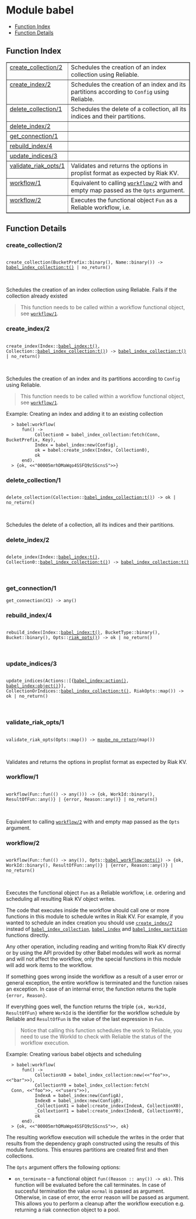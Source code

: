 

# Module babel #
* [Function Index](#index)
* [Function Details](#functions)

<a name="index"></a>

## Function Index ##


<table width="100%" border="1" cellspacing="0" cellpadding="2" summary="function index"><tr><td valign="top"><a href="#create_collection-2">create_collection/2</a></td><td>Schedules the creation of an index collection using Reliable.</td></tr><tr><td valign="top"><a href="#create_index-2">create_index/2</a></td><td>Schedules the creation of an index and its partitions according to
<code>Config</code> using Reliable.</td></tr><tr><td valign="top"><a href="#delete_collection-1">delete_collection/1</a></td><td>Schedules the delete of a collection, all its indices and their
partitions.</td></tr><tr><td valign="top"><a href="#delete_index-2">delete_index/2</a></td><td></td></tr><tr><td valign="top"><a href="#get_connection-1">get_connection/1</a></td><td></td></tr><tr><td valign="top"><a href="#rebuild_index-4">rebuild_index/4</a></td><td></td></tr><tr><td valign="top"><a href="#update_indices-3">update_indices/3</a></td><td></td></tr><tr><td valign="top"><a href="#validate_riak_opts-1">validate_riak_opts/1</a></td><td>Validates and returns the options in proplist format as expected by
Riak KV.</td></tr><tr><td valign="top"><a href="#workflow-1">workflow/1</a></td><td>Equivalent to calling <a href="#workflow-2"><code>workflow/2</code></a> with and empty map passed as
the <code>Opts</code> argument.</td></tr><tr><td valign="top"><a href="#workflow-2">workflow/2</a></td><td>Executes the functional object <code>Fun</code> as a Reliable workflow, i.e.</td></tr></table>


<a name="functions"></a>

## Function Details ##

<a name="create_collection-2"></a>

### create_collection/2 ###

<pre><code>
create_collection(BucketPrefix::binary(), Name::binary()) -&gt; <a href="babel_index_collection.md#type-t">babel_index_collection:t()</a> | no_return()
</code></pre>
<br />

Schedules the creation of an index collection using Reliable.
Fails if the collection already existed

> This function needs to be called within a workflow functional object,
see [`workflow/1`](#workflow-1).

<a name="create_index-2"></a>

### create_index/2 ###

<pre><code>
create_index(Index::<a href="babel_index.md#type-t">babel_index:t()</a>, Collection::<a href="babel_index_collection.md#type-t">babel_index_collection:t()</a>) -&gt; <a href="babel_index_collection.md#type-t">babel_index_collection:t()</a> | no_return()
</code></pre>
<br />

Schedules the creation of an index and its partitions according to
`Config` using Reliable.

> This function needs to be called within a workflow functional object,
see [`workflow/1`](#workflow-1).

Example: Creating an index and adding it to an existing collection

```
  > babel:workflow(
      fun() ->
           Collection0 = babel_index_collection:fetch(Conn, BucketPrefix, Key),
           Index = babel_index:new(Config),
           ok = babel:create_index(Index, Collection0),
           ok
      end).
  > {ok, <<"00005mrhDMaWqo4SSFQ9zSScnsS">>}
```


<a name="delete_collection-1"></a>

### delete_collection/1 ###

<pre><code>
delete_collection(Collection::<a href="babel_index_collection.md#type-t">babel_index_collection:t()</a>) -&gt; ok | no_return()
</code></pre>
<br />

Schedules the delete of a collection, all its indices and their
partitions.

<a name="delete_index-2"></a>

### delete_index/2 ###

<pre><code>
delete_index(Index::<a href="babel_index.md#type-t">babel_index:t()</a>, Collection0::<a href="babel_index_collection.md#type-t">babel_index_collection:t()</a>) -&gt; <a href="babel_index_collection.md#type-t">babel_index_collection:t()</a>
</code></pre>
<br />

<a name="get_connection-1"></a>

### get_connection/1 ###

`get_connection(X1) -> any()`

<a name="rebuild_index-4"></a>

### rebuild_index/4 ###

<pre><code>
rebuild_index(Index::<a href="babel_index.md#type-t">babel_index:t()</a>, BucketType::binary(), Bucket::binary(), Opts::<a href="#type-riak_opts">riak_opts()</a>) -&gt; ok | no_return()
</code></pre>
<br />

<a name="update_indices-3"></a>

### update_indices/3 ###

<pre><code>
update_indices(Actions::[{<a href="babel_index.md#type-action">babel_index:action()</a>, <a href="babel_index.md#type-object">babel_index:object()</a>}], CollectionOrIndices::<a href="babel_index_collection.md#type-t">babel_index_collection:t()</a>, RiakOpts::map()) -&gt; ok | no_return()
</code></pre>
<br />

<a name="validate_riak_opts-1"></a>

### validate_riak_opts/1 ###

<pre><code>
validate_riak_opts(Opts::map()) -&gt; <a href="#type-maybe_no_return">maybe_no_return</a>(map())
</code></pre>
<br />

Validates and returns the options in proplist format as expected by
Riak KV.

<a name="workflow-1"></a>

### workflow/1 ###

<pre><code>
workflow(Fun::fun(() -&gt; any())) -&gt; {ok, WorkId::binary(), ResultOfFun::any()} | {error, Reason::any()} | no_return()
</code></pre>
<br />

Equivalent to calling [`workflow/2`](#workflow-2) with and empty map passed as
the `Opts` argument.

<a name="workflow-2"></a>

### workflow/2 ###

<pre><code>
workflow(Fun::fun(() -&gt; any()), Opts::<a href="babel_workflow.md#type-opts">babel_workflow:opts()</a>) -&gt; {ok, WorkId::binary(), ResultOfFun::any()} | {error, Reason::any()} | no_return()
</code></pre>
<br />

Executes the functional object `Fun` as a Reliable workflow, i.e.
ordering and scheduling all resulting Riak KV object writes.

The code that executes inside the workflow should call one or more functions
in this module to schedule writes in Riak KV. For example, if you wanted to
schedule an index creation you should use [`create_index/2`](#create_index-2) instead of
[`babel_index_collection`](babel_index_collection.md), [`babel_index`](babel_index.md) and [`babel_index_partition`](babel_index_partition.md) functions directly.

Any other operation, including reading and writing from/to Riak KV directly
or by using the API provided by other Babel modules will work as normal and
will not affect the workflow, only the special functions in this module will
add work items to the workflow.

If something goes wrong inside the workflow as a result of a user
error or general exception, the entire workflow is terminated and the
function raises an exception. In case of an internal error, the function
returns the tuple `{error, Reason}`.

If everything goes well, the function returns the triple
`{ok, WorkId, ResultOfFun}` where `WorkId` is the identifier for the
workflow schedule by Reliable and `ResultOfFun` is the value of the last
expression in `Fun`.

> Notice that calling this function schedules the work to Reliable, you need
to use the WorkId to check with Reliable the status of the workflow
execution.

Example: Creating various babel objects and scheduling

```
  > babel:workflow(
      fun() ->
           CollectionX0 = babel_index_collection:new(<<"foo">>, <<"bar">>),
           CollectionY0 = babel_index_collection:fetch(
  Conn, <<"foo">>, <<"users">>),
           IndexA = babel_index:new(ConfigA),
           IndexB = babel_index:new(ConfigB),
           _CollectionX1 = babel:create_index(IndexA, CollectionX0),
           _CollextionY1 = babel:create_index(IndexB, CollectionY0),
           ok
      end).
  > {ok, <<"00005mrhDMaWqo4SSFQ9zSScnsS">>, ok}
```

The resulting workflow execution will schedule the writes in the order that
results from the dependency graph constructed using the results of this
module functions. This ensures partitions are created first and then
collections.

The `Opts` argument offers the following options:

* `on_terminate` – a functional object `fun((Reason :: any()) -> ok)`. This
function will be evaluated before the call terminates. In case of succesful
termination the value `normal` is passed as argument. Otherwise, in case of
error, the error reason will be passed as argument. This allows you to
perform a cleanup after the workflow execution e.g. returning a riak
connection object to a pool.

